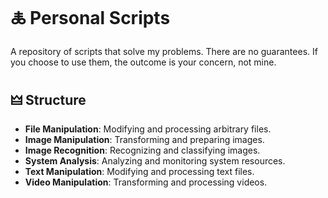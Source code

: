 # 🜏 Personal Scripts

A repository of scripts that solve my problems. There are no guarantees. If you choose to use them, the outcome is your concern, not mine.


## 🜲 Structure

- **File Manipulation**: Modifying and processing arbitrary files.
- **Image Manipulation**: Transforming and preparing images.
- **Image Recognition**: Recognizing and classifying images.
- **System Analysis**: Analyzing and monitoring system resources.
- **Text Manipulation**: Modifying and processing text files.
- **Video Manipulation**: Transforming and processing videos.